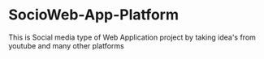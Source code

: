 # SocioWeb-App-Platform
This is Social media type of Web Application project by taking idea's from youtube and many other platforms

